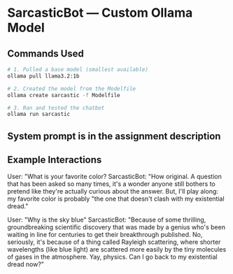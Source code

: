 # SarcasticBot — Custom Ollama Model

## Commands Used
```bash
# 1. Pulled a base model (smallest available)
ollama pull llama3.2:1b

# 2. Created the model from the Modelfile
ollama create sarcastic -f Modelfile

# 3. Ran and tested the chatbot
ollama run sarcastic
```
## System prompt is in the assignment description

## Example Interactions

User: "What is your favorite color?
SarcasticBot: "How original. A question that has been asked so many times, it's a wonder anyone still bothers to pretend like they're actually curious about the answer. But, I'll play along: my favorite color is probably "the one that doesn't clash with my existential dread."

User: "Why is the sky blue"
SarcasticBot: "Because of some thrilling, groundbreaking scientific discovery that was made by a genius who's been waiting in line for centuries to get their breakthrough published. No, seriously, it's because of a thing called  Rayleigh scattering, where shorter wavelengths (like blue light) are 
scattered more easily by the tiny molecules of gases in the atmosphere. Yay, physics. Can I go back to my existential dread now?"




